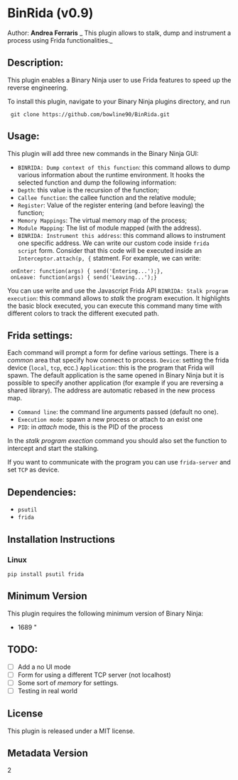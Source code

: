 # BinRida (v0.9)
Author: **Andrea Ferraris**
_ This plugin allows to stalk, dump and instrument a process using Frida functionalities._
## Description:
This plugin enables a Binary Ninja user to use Frida features to speed up the reverse engineering.

 To install this plugin, navigate to your Binary Ninja plugins directory, and run
```
 git clone https://github.com/bowline90/BinRida.git

```

 ## Usage:

This plugin will add three new commands in the Binary Ninja GUI:
 * `BINRIDA: Dump context of this function`: this command allows to dump various information about the runtime environment. It hooks the selected function and dump the following information:
 * `Depth`: this value is the recursion of the function;
 * `Callee function`: the callee function and the relative module;
 * `Register`: Value of the register entering (and before leaving) the function;
 * `Memory Mappings`: The virtual memory map of the process;
 * `Module Mapping`: The list of module mapped (with the address).
 * `BINRIDA: Instrument this address`: this command allows to instrument one specific address. We can write our custom code inside `frida script` form. Consider that this code will be executed inside an `Interceptor.attach(p, {` statment.
For example, we can write:
```
 onEnter: function(args) { send('Entering...');},
 onLeave: function(args) { send('Leaving...');}
```
 You can use write and use the Javascript Frida API 
 `BINRIDA: Stalk program execution`: this command allows to _stalk_ the program execution. It highlights the basic block executed, you can execute this command many time with different colors to track the different executed path.

## Frida settings:
 Each command will prompt a form for define various settings. There is a _common_ area that specify how connect to process.
 `Device`: setting the frida device (`local`, `tcp`, ecc.) 
 `Application`: this is the program that Frida will spawn. The default application is the same opened in Binary Ninja but it is possible to specify another application (for example if you are reversing a shared library). The address are automatic rebased in the new process map. 
 * `Command line`: the command line arguments passed (default no one). 
 * `Execution mode`: spawn a new process or attach to an exist one 
 * `PID`: in _attach_ mode, this is the PID of the process 

 In the _stalk program exection_ command you should also set the function to intercept and start the stalking. 

 If you want to communicate with the program you can use `frida-server` and set `TCP` as device.

## Dependencies: 
 - `psutil` 
 - `frida`



## Installation Instructions

### Linux

`pip install psutil frida`
## Minimum Version

This plugin requires the following minimum version of Binary Ninja:

 * 1689
"
## TODO:
- [ ] Add a no UI mode
- [ ] Form for using a different TCP server (not localhost)
- [ ] Some sort of _memory_ for settings.
- [ ] Testing in real world

## License

This plugin is released under a MIT license.
## Metadata Version

2
